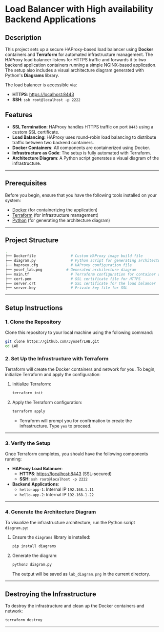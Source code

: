 # **Load Balancer with High availability Backend Applications**

## **Description**

This project sets up a secure HAProxy-based load balancer using **Docker** containers and **Terraform** for automated infrastructure management. The HAProxy load balancer listens for HTTPS traffic and forwards it to two backend application containers running a simple NGINX-based application. The setup also includes a visual architecture diagram generated with Python's **Diagrams** library.

The load balancer is accessible via:
- **HTTPS**: [https://localhost:8443](https://localhost:8443)
- **SSH**: `ssh root@localhost -p 2222`

## **Features**
- **SSL Termination**: HAProxy handles HTTPS traffic on port `8443` using a custom SSL certificate.
- **Load Balancing**: HAProxy uses round-robin load balancing to distribute traffic between two backend containers.
- **Docker Containers**: All components are containerized using Docker.
- **Infrastructure as Code**: The setup is fully automated with Terraform.
- **Architecture Diagram**: A Python script generates a visual diagram of the infrastructure.

---

## **Prerequisites**

Before you begin, ensure that you have the following tools installed on your system:

- [Docker](https://www.docker.com/get-started) (for containerizing the application)
- [Terraform](https://www.terraform.io/downloads.html) (for infrastructure management)
- [Python](https://www.python.org/downloads/) (for generating the architecture diagram)

---

## **Project Structure**
```bash
.
├── Dockerfile                # Custom HAProxy image build file
├── diagram.py                # Python script for generating architecture diagram
├── haproxy.cfg               # HAProxy configuration file
├── yosef_lab.png           # Generated architecture diagram
├── main.tf                   # Terraform configuration for container and network setup
├── cert.pem                  # SSL certificate file for HTTPS
├── server.crt                # SSL certificate for the load balancer
├── server.key                # Private key file for SSL
```

---

## **Setup Instructions**

### **1. Clone the Repository**
Clone this repository to your local machine using the following command:
```bash
git clone https://github.com/3yosef/LAB.git
cd LAB
```

### **2. Set Up the Infrastructure with Terraform**
Terraform will create the Docker containers and network for you. To begin, initialize Terraform and apply the configuration:

1. Initialize Terraform:
   ```bash
   terraform init
   ```

2. Apply the Terraform configuration:
   ```bash
   terraform apply
   ```
   - Terraform will prompt you for confirmation to create the infrastructure. Type `yes` to proceed.

---

### **3. Verify the Setup**

Once Terraform completes, you should have the following components running:
- **HAProxy Load Balancer**:
  - **HTTPS**: [https://localhost:8443](https://localhost:8443) (SSL-secured)
  - **SSH**: `ssh root@localhost -p 2222`
- **Backend Applications**:
  - `hello-app-1`: Internal IP `192.168.1.11`
  - `hello-app-2`: Internal IP `192.168.1.22`

---

### **4. Generate the Architecture Diagram**
To visualize the infrastructure architecture, run the Python script `diagram.py`:

1. Ensure the `diagrams` library is installed:
   ```bash
   pip install diagrams
   ```

2. Generate the diagram:
   ```bash
   python3 diagram.py
   ```
   The output will be saved as `lab_diagram.png` in the current directory.

---

## **Destroying the Infrastructure**
To destroy the infrastructure and clean up the Docker containers and network:
```bash
terraform destroy
```

---

